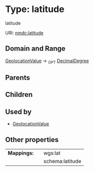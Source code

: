 
# Type: latitude


latitude

URI: [nmdc:latitude](https://microbiomedata/meta/latitude)


## Domain and Range

[GeolocationValue](GeolocationValue.md) ->  <sub>OPT</sub> [DecimalDegree](types/DecimalDegree.md)

## Parents


## Children


## Used by

 * [GeolocationValue](GeolocationValue.md)

## Other properties

|  |  |  |
| --- | --- | --- |
| **Mappings:** | | wgs:lat |
|  | | schema:latitude |

